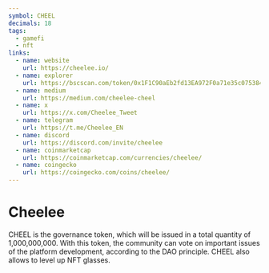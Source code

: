```yaml
---
symbol: CHEEL
decimals: 18
tags:
  - gamefi
  - nft
links:
  - name: website
    url: https://cheelee.io/
  - name: explorer
    url: https://bscscan.com/token/0x1F1C90aEb2fd13EA972F0a71e35c0753848e3DB0
  - name: medium
    url: https://medium.com/cheelee-cheel
  - name: x
    url: https://x.com/Cheelee_Tweet
  - name: telegram
    url: https://t.me/Cheelee_EN
  - name: discord
    url: https://discord.com/invite/cheelee
  - name: coinmarketcap
    url: https://coinmarketcap.com/currencies/cheelee/
  - name: coingecko
    url: https://coingecko.com/coins/cheelee/
---
```


# Cheelee

CHEEL is the governance token, which will be issued in a total quantity of 1,000,000,000. With this token, the community can vote on important issues of the platform development, according to the DAO principle. CHEEL also allows to level up NFT glasses.
